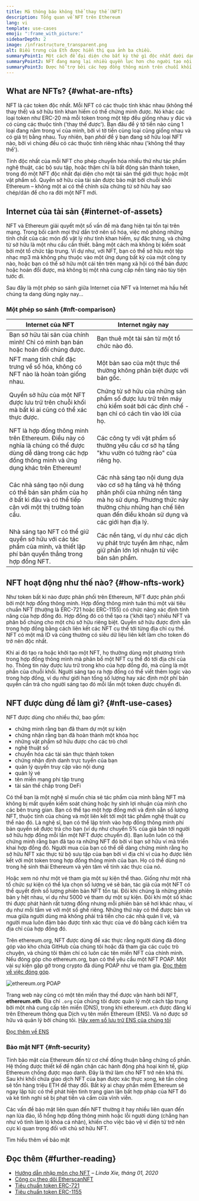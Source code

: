```yaml
---
title: Mã thông báo không thể thay thế (NFT)
description: Tổng quan về NFT trên Ethereum
lang: vi
template: use-cases
emoji: ":frame_with_picture:"
sidebarDepth: 2
image: /infrastructure_transparent.png
alt: Biểu trưng của Eth được hiển thị qua ảnh ba chiều.
summaryPoint1: Một cách để đại diện cho bất kỳ thứ gì độc nhất dưới dạng tài sản dựa trên Ethereum.
summaryPoint2: NFT đang mang lại nhiều quyền lực hơn cho người tạo nội dung hơn bao giờ hết.
summaryPoint3: Được hỗ trợ bởi các hợp đồng thông minh trên chuỗi khối Ethereum.
---
```


## What are NFTs? {#what-are-nfts}

NFT là các token độc nhất. Mỗi NFT có các thuộc tính khác nhau (không thể thay thế) và sở hữu tính khan hiếm có thể chứng minh được. Nó khác các loại token như ERC-20 mà mỗi token trong một tệp đều giống nhau y đúc và có cùng các thuộc tính ('thay thế được'). Bạn đâu để ý tờ tiền nào cùng 1 loại đang nằm trong ví của mình, bởi vì tờ tiền cùng loại cũng giống nhau và có giá trị bằng nhau. Tuy nhiên, bạn _phải_ để ý bạn đang sở hữu loại NFT nào, bởi vì chúng đều có các thuộc tính riêng khác nhau ('không thể thay thế').

Tính độc nhất của mỗi NFT cho phép chuyển hóa nhiều thứ như tác phẩm nghệ thuật, các bộ sưu tập, hoặc thậm chí là bất động sản thành token, trong đó một NFT độc nhất đại diện cho một tài sản thế giới thực hoặc một vật phẩm số. Quyền sở hữu của tài sản được bảo mật bởi chuỗi khối Ethereum – không một ai có thể chỉnh sửa chứng từ sở hữu hay sao chép/dán để cho ra đời một NFT mới.

<YouTube id="Xdkkux6OxfM" />

## Internet của tài sản {#internet-of-assets}

NFT và Ethereum giải quyết một số vấn đề mà đang hiện tại tồn tại trên mạng. Trong bối cảnh mọi thứ dần trở nên số hóa, việc mô phỏng những tính chất của các món đồ vật lý như tính khan hiếm, sự đặc trưng, và chứng từ sở hữu là một nhu cầu cần thiết. bằng một cách mà không bị kiểm soát bởi một tổ chức tập trung. Ví dự như, với NFT, bạn có thể sở hữu một tệp nhạc mp3 mà không phụ thuộc vào một ứng dụng bất kỳ của một công ty nào, hoặc bạn có thể sở hữu một cái tên trên mạng xã hội có thể bán được hoặc hoán đổi được, mà không bị một nhà cung cấp nền tảng nào tùy tiện tước đi.

Sau đây là một phép so sánh giữa Internet của NFT và Internet mà hầu hết chúng ta dang dùng ngày nay...

### Một phép so sánh {#nft-comparison}

| Internet của NFT                                                                                                                                            | Internet ngày nay                                                                                                                                                                                          |
| ----------------------------------------------------------------------------------------------------------------------------------------------------------- | ---------------------------------------------------------------------------------------------------------------------------------------------------------------------------------------------------------- |
| Bạn sở hữu tài sản của chính mình! Chỉ có mình bạn bán hoặc hoán đổi chúng được.                                                                            | Bạn thuê một tài sản từ một tổ chức nào đó.                                                                                                                                                                |
| NFT mang tính chất đặc trưng về số hóa, không có NFT nào là hoàn toàn giống nhau.                                                                           | Một bản sao của một thực thể thường không phân biệt được với bản gốc.                                                                                                                                      |
| Quyền sở hữu của một NFT được lưu trữ trên chuỗi khối mà bất kì ai cũng có thể xác thực được.                                                               | Chứng từ sở hữu của những sản phẩm số được lưu trữ trên máy chủ kiểm soát bởi các định chế - bạn chỉ có cách tin vào lời của họ.                                                                           |
| NFT là hợp đồng thông minh trên Ethereum. Điều này có nghĩa là chúng có thể được dùng dễ dàng trong các hợp đồng thông minh và ứng dụng khác trên Ethereum! | Các công ty với vật phẩm số thường yêu cầu cơ sở hạ tầng "khu vườn có tường rào" của riêng họ.                                                                                                             |
| Các nhà sáng tạo nội dung có thể bán sản phẩm của họ ở bất kì đâu và có thể tiếp cận với một thị trường toàn cầu.                                           | Các nhà sáng tạo nội dung dựa vào cơ sở hạ tầng và hệ thống phân phối của những nền tảng mà họ sử dụng. Phương thức này thường chịu những hạn chế liên quan đến điều khoản sử dụng và các giới hạn địa lý. |
| Nhà sáng tạo NFT có thể giữ quyền sở hữu với các tác phẩm của mình, và thiết lập phí bản quyền thẳng trong hợp đồng NFT.                                    | Các nền tảng, ví dụ như các dịch vụ phát trực tuyến âm nhạc, nắm giữ phần lớn lợi nhuận từ việc bán sản phẩm.                                                                                              |

## NFT hoạt động như thế nào? {#how-nfts-work}

Như token bất kì nào được phân phối trên Ethereum, NFT được phân phối bởi một hợp đồng thông minh. Hợp đồng thông minh tuân thủ một vài tiêu chuẩn NFT (thường là ERC-721 hoặc ERC-1155) có chức năng xác định tính năng của hợp đồng đó. Hợp đồng đó có thể tạo ra ('khởi tạo') nhiều NFT và phân bổ chúng cho một chủ sở hữu riêng biệt. Quyền sở hữu được định sẵn trong hợp đồng bằng cách liên kết các NFT cụ thể tới từng địa chỉ cụ thể. NFT có một mã ID và cũng thường có siêu dữ liệu liên kết làm cho token đó trở nên độc nhất.

Khi ai đó tạo ra hoặc khởi tạo một NFT, họ thường dùng một phương trình trong hợp đồng thông mình mà phân bổ một NFT cụ thể đó tới địa chỉ của họ. Thông tin này được lưu trữ trong kho của hợp đồng đó, mà cũng là một phần của chuỗi khối. Người sáng tạo ra hợp đồng có thể viết thêm logic vào trong hợp đồng, ví dụ như giới hạn tổng số lượng hay xác định một phí bản quyền cần trả cho người sáng tạo đó mỗi lần một token được chuyển đi.

## NFT được dùng để làm gì? {#nft-use-cases}

NFT được dùng cho nhiều thứ, bao gồm:

- chứng minh rằng bạn đã tham dự một sự kiện
- chứng nhận rằng bạn đã hoàn thành một khóa học
- những vật phẩm sở hữu được cho các trò chơi
- nghệ thuật số
- chuyển hóa các tài sản thực thành token
- chứng nhận định danh trực tuyến của bạn
- quản lý quyền truy cập vào nội dung
- quản lý vé
- tên miền mạng phi tập trung
- tài sản thế chấp trong DeFi

Có thể bạn là một nghệ sĩ muốn chia sẻ tác phẩm của mình bằng NFT mà không bị mất quyền kiểm soát chúng hoặc hy sinh lợi nhuận của mình cho các bên trung gian. Bạn có thể tạo một hợp đồng mới và định sẵn số lượng NFT, thuộc tính của chúng và một liên kết tới một tác phẩm nghệ thuật cụ thể nào đó. Là nghệ sĩ, bạn có thể lập trình vào hợp đồng thông minh phí bản quyền sẽ được trả cho bạn (ví dụ như chuyển 5% của giá bán tới người sở hữu hợp đồng mỗi lần một NFT được chuyển đi). Bạn luôn luôn có thể chứng minh rằng bạn đã tạo ra những NFT đó bởi vì bạn sở hữu ví mà triển khai hợp đồng đó. Người mua của bạn có thể dễ dàng chứng minh rằng họ sở hữu NFT xác thực từ bộ sưu tập của bạn bởi vì địa chỉ ví của họ được liên kết với một token trong hợp đồng thông minh của bạn. Họ có thể dùng nó trong hệ sinh thái Ethereum và yên tâm về tính xác thực của nó.

Hoặc xem nó như một vé tham gia một sự kiện thể thao. Giống như một nhà tổ chức sự kiện có thể lựa chọn số lượng vé sẽ bán, tác giả của một NFT có thể quyết định số lượng phiên bản NFT tồn tại. Đôi khi chúng là những phiên bản y hệt nhau, ví dụ như 5000 vé tham dự một sự kiện. Đôi khi một số khác thì được phát hành rất tương đồng nhưng mỗi phiên bản sẽ hơi khác nhau, ví dụ như mỗi tấm vé với một số ghế riêng. Những thứ này có thể được bán và mua giữa người dùng mà không phải trả tiền cho các nhà quản lí vé, và người mua luôn đảm bảo được tính xác thực của vé đó bằng cách kiểm tra địa chỉ của hợp đồng đó.

Trên ethereum.org, NFT được dùng để xác thực rằng người dùng đã đóng góp vào kho chứa GitHub của chúng tôi hoặc đã tham gia các cuộc trò chuyện, và chúng tôi thậm chí có luôn các tên miền NFT của chính mình. Nếu đóng góp cho ethereum.org, bạn có thể yêu cầu một NFT POAP. Một vài sự kiện gặp gỡ trong crypto đã dùng POAP như vé tham gia. [Đọc thêm về việc đóng góp](/contributing/#poap).

![ethereum.org POAP](./poap.png)

Trang web này cũng có một tên miền thay thế được vận hành bởi NFT, **ethereum.eth**. Địa chỉ `.org` của chúng tôi được quản lý một cách tập trung bởi một nhà cung cấp tên miền (DNS), trong khi ethereum`.eth` được đăng kí trên Ethereum thông qua Dịch vụ tên miền Ethereum (ENS). Và nó được sở hữu và quản lý bởi chúng tôi. [Hãy xem sổ lưu trữ ENS của chúng tôi](https://app.ens.domains/name/ethereum.eth)

[Đọc thêm về ENS](https://app.ens.domains)

<Divider />

### Bảo mật NFT {#nft-security}

Tính bảo mật của Ethereum đến từ cơ chế đồng thuận bằng chứng cổ phần. Hệ thống được thiết kế để ngăn chặn các hành động phá hoại kinh tế, giúp Ethereum chống được mạo danh. Đây là thứ làm cho NFT trở nên khả thi. Sau khi khối chứa giao dịch NFT của bạn được xác thực xong, kẻ tấn công sẽ tốn hàng triệu ETH để thay đổi. Bất kỳ ai chạy phần mềm Ethereum sẽ ngay lập tức có thể phát hiện tình trạng gian lận bất hợp pháp của NFT đó và kẻ tình nghi sẽ bị phạt tiền và cấm cửa vĩnh viễn.

Các vấn đề bảo mật liên quan đến NFT thường ít hay nhiều liên quan đến nạn lừa đảo, lỗ hổng hợp đồng thông minh hoặc lỗi người dùng (chẳng hạn như vô tình làm lộ khóa cá nhân), khiến cho việc bảo vệ ví điện tử trở nên cực kì quan trọng đối với chủ sở hữu NFT.

<ButtonLink to="/security/">
  Tìm hiểu thêm về bảo mật
</ButtonLink>

## Đọc thêm {#further-reading}

- [Hướng dẫn nhập môn cho NFT](https://linda.mirror.xyz/df649d61efb92c910464a4e74ae213c4cab150b9cbcc4b7fb6090fc77881a95d) – _Linda Xie, tháng 01, 2020_
- [Công cụ theo dõi EtherscanNFT](https://etherscan.io/nft-top-contracts)
- [Tiêu chuẩn token ERC-721](/developers/docs/standards/tokens/erc-721/)
- [Tiêu chuẩn token ERC-1155](/developers/docs/standards/tokens/erc-1155/)

<Divider />

<QuizWidget quizKey="nfts" />
